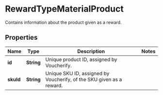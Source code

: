 

# RewardTypeMaterialProduct

Contains information about the product given as a reward.

## Properties

| Name | Type | Description | Notes |
|------------ | ------------- | ------------- | -------------|
|**id** | **String** | Unique product ID, assigned by Voucherify. |  |
|**skuId** | **String** | Unique SKU ID, assigned by Voucherify, of the SKU given as a reward. |  |



